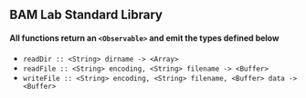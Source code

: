 ## BAM Lab Standard Library

#### All functions return an `<Observable>` and emit the types defined below

* `readDir :: <String> dirname -> <Array>`
* `readFile :: <String> encoding, <String> filename -> <Buffer>`
* `writeFile :: <String> encoding, <String> filename, <Buffer> data -> <Buffer>`
